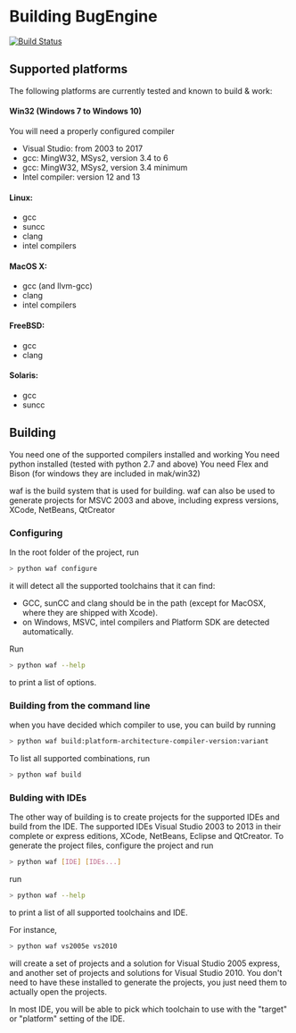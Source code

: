 Building BugEngine
==================
[![Build Status](https://travis-ci.org/bugengine/BugEngine.svg?branch=master)](https://travis-ci.org/bugengine/BugEngine)

Supported platforms
-------------------

The following platforms are currently tested and known to build & work:

#### Win32 (Windows 7 to Windows 10)
You will need a properly configured compiler
* Visual Studio: from 2003 to 2017
* gcc: MingW32, MSys2, version 3.4 to 6
* gcc: MingW32, MSys2, version 3.4 minimum
* Intel compiler: version 12 and 13

#### Linux:
* gcc
* suncc
* clang
* intel compilers

#### MacOS X:
* gcc (and llvm-gcc)
* clang
* intel compilers

#### FreeBSD:
* gcc
* clang

#### Solaris:
* gcc
* suncc



## Building

You need one of the supported compilers installed and working
You need python installed (tested with python 2.7 and above)
You need Flex and Bison (for windows they are included in mak/win32)

waf is the build system that is used for building.
waf can also be used to generate projects for MSVC 2003 and above, including express versions, XCode, NetBeans, QtCreator


### Configuring

In the root folder of the project, run
```sh
> python waf configure
```
it will detect all the supported toolchains that it can find:
* GCC, sunCC and clang should be in the path (except for MacOSX, where they are shipped with Xcode).
* on Windows, MSVC, intel compilers and Platform SDK are detected automatically.

Run
```sh
> python waf --help
```
to print a list of options.


### Building from the command line


when you have decided which compiler to use, you can build by running
```sh
> python waf build:platform-architecture-compiler-version:variant
```
To list all supported combinations, run
```sh
> python waf build
```


### Bulding with IDEs

The other way of building is to create projects for the supported IDEs and build from the IDE.
The supported IDEs Visual Studio 2003 to 2013 in their complete or express editions, XCode, NetBeans, Eclipse and QtCreator.
To generate the project files, configure the project and run
```sh
> python waf [IDE] [IDEs...]
```
run
```sh
> python waf --help
```
to print a list of all supported toolchains and IDE.

For instance,
```sh
> python waf vs2005e vs2010
```
will create a set of projects and a solution for Visual Studio 2005 express, and another set of projects and solutions for Visual Studio 2010.
You don't need to have these installed to generate the projects, you just need them to actually open the projects.

In most IDE, you will be able to pick which toolchain to use with the "target" or "platform" setting of the IDE.


